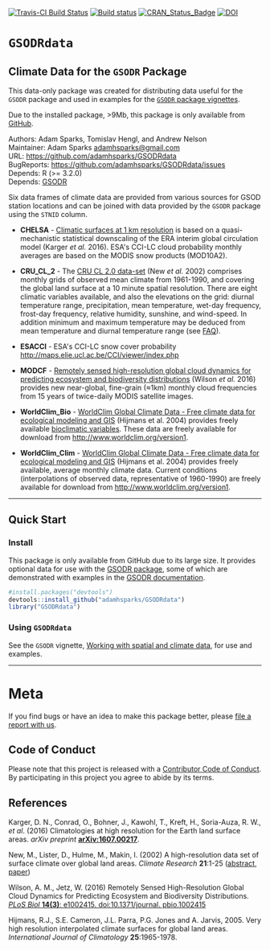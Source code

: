 [![Travis-CI Build Status](https://travis-ci.org/adamhsparks/GSODRdata.svg?branch=master)](https://travis-ci.org/adamhsparks/GSODRdata)
[![Build status](https://ci.appveyor.com/api/projects/status/yf34qfha7662val4/branch/master?svg=true)](https://ci.appveyor.com/api/projects/status/yf34qfha7662val4/branch/master?svg=true)
[![CRAN_Status_Badge](http://www.r-pkg.org/badges/version/GSODRdata)]()
[![DOI](https://zenodo.org/badge/78181238.svg)](https://zenodo.org/badge/latestdoi/78181238)

# `GSODRdata`

## Climate Data for the `GSODR` Package

This data-only package was created for distributing data useful for the `GSODR`
package and used in examples for the [`GSODR` package vignettes](https://github.com/ropensci/GSODR/blob/master/vignettes/Working_with_spatial_and_climate_data.Rmd).

Due to the installed package, >9Mb, this package is only available from 
[GitHub](https://github.com/adamhsparks/GSODRdata/).

Authors: Adam Sparks, Tomislav Hengl, and Andrew Nelson  
Maintainer: Adam Sparks <adamhsparks@gmail.com>  
URL: https://github.com/adamhsparks/GSODRdata  
BugReports: https://github.com/adamhsparks/GSODRdata/issues  
Depends: R (>= 3.2.0)  
Depends: [GSODR](https://cran.r-project.org/package=GSODR)

Six data frames of climate data are provided from various sources for GSOD station locations and can be joined with data provided by the `GSODR` package using the `STNID` column.


  * **CHELSA** - [Climatic surfaces at 1 km resolution](http://chelsa-climate.org)
  is based on a quasi-mechanistic statistical downscaling of the ERA interim global circulation model (Karger *et al.* 2016). ESA's CCI-LC cloud probability monthly averages are based on the MODIS snow products (MOD10A2).

  * **CRU_CL_2** - The [CRU CL 2.0 data-set](https://crudata.uea.ac.uk/~timm/grid/CRU_CL_2_0.html) 
  (New *et al.* 2002) comprises monthly grids of observed mean climate from 1961-1990, and covering the global land surface at a 10 minute spatial
  resolution. There are eight climatic variables available, and also the elevations on the grid: diurnal temperature range, precipitation, mean
  temperature, wet-day frequency, frost-day frequency, relative humidity, sunshine, and wind-speed. In addition minimum and maximum temperature may be
  deduced from mean temperature and diurnal temperature range (see [FAQ](https://crudata.uea.ac.uk/~timm/grid/faq.html)).

  * **ESACCI** - ESA's CCI-LC snow cover probability 
  <http://maps.elie.ucl.ac.be/CCI/viewer/index.php>

  * **MODCF** - [Remotely sensed high-resolution global cloud dynamics for predicting ecosystem and biodiversity distributions](https://github.com/adammwilson/Cloud)
  (Wilson *et al.* 2016) provides new near-global, fine-grain (≈1km) monthly cloud frequencies from 15 years of twice-daily MODIS satellite images.
  
  * **WorldClim_Bio** - [WorldClim Global Climate Data - Free climate data for ecological modeling and GIS](http://www.worldclim.org/version1)
  (Hijmans et al. 2004) provides freely available [bioclimatic variables](http://worldclim.org/bioclim).
These data are freely available for download from http://www.worldclim.org/version1.

  * **WorldClim_Clim** - [WorldClim Global Climate Data - Free climate data for ecological modeling and GIS](http://www.worldclim.org/version1)
  (Hijmans et al. 2004) provides freely available, average monthly climate data. Current
conditions (interpolations of observed data, representative of 1960-1990)
are freely available for download from http://www.worldclim.org/version1.

-----

## Quick Start

### Install

This package is only available from GitHub due to its large size. It provides optional data for use with the [GSODR package](http://adamhsparks.github.io/GSODR/), some of which are demonstrated with examples in the [GSODR documentation](http://adamhsparks.github.io/GSODR/articles/index.html).

```r
#install.packages("devtools")
devtools::install_github("adamhsparks/GSODRdata")
library("GSODRdata")
````

### Using `GSODRdata`

See the `GSODR` vignette, [Working with spatial and climate data](http://ropensci.github.io/GSODR/articles/Working_with_spatial_and_climate_data.html), for use and examples.

-----

# Meta 
If you find bugs or have an idea to make this package better, please [file a report with us](https://github.com/adamhsparks/GSODRdata/issues).

## Code of Conduct

Please note that this project is released with a [Contributor Code of Conduct](CONDUCT.md). By participating in this project you agree to abide by its terms.

## References

Karger, D. N., Conrad, O., Bohner, J., Kawohl, T., Kreft, H., Soria-Auza, R. W., *et al*. (2016) Climatologies at high resolution for the Earth land surface areas. *arXiv preprint* [**arXiv:1607.00217**](https://www.arxiv.org/abs/1607.00217).

New, M., Lister, D., Hulme, M., Makin, I. (2002) A high-resolution data set of surface climate over global land areas. *Climate Research* **21**:1-25
([abstract](https://crudata.uea.ac.uk/cru/data/hrg/tmc/readme.txt), [paper](http://www.int-res.com/articles/cr2002/21/c021p001.pdf))

Wilson, A. M., Jetz, W. (2016) Remotely Sensed High-Resolution Global Cloud Dynamics for Predicting Ecosystem and Biodiversity Distributions. [*PLoS Biol* **14(3)**: e1002415. doi:10.1371/journal. pbio.1002415](http://journals.plos.org/plosbiology/article?id=10.1371/journal.pbio.1002415)

Hijmans, R.J., S.E. Cameron, J.L. Parra, P.G. Jones and A. Jarvis, 2005. Very 
high resolution interpolated climate surfaces for global land areas. 
*International Journal of Climatology* **25**:1965-1978.
